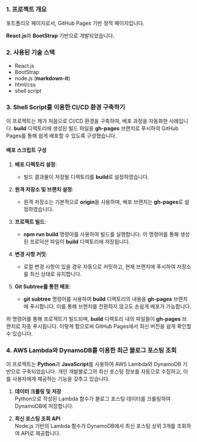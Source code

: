 ### 1. 프로젝트 개요

포트폴리오 페이지로서, GitHub Pages 기반 정적 페이지입니다. 

**React.js**와 **BootStrap** 기반으로 개발되었습니다.


### 2. 사용된 기술 스택

- React.js
- BootStrap
- node.js (**markdown-it**)
- html/css
- shell script

### 3. **Shell Script**를 이용한 CI/CD 환경 구축하기


이 프로젝트는 제가 처음으로 CI/CD 환경을 구축하여, 배포 과정을 자동화한 사례입니다. **build** 디렉토리에 생성된 빌드 파일을 **gh-pages** 브랜치로 푸시하여 GitHub Pages를 통해 쉽게 배포할 수 있도록 구성했습니다.

#### 배포 스크립트 구성

1. **배포 디렉토리 설정**:
   - 빌드 결과물이 저장될 디렉토리를 **build**로 설정하였습니다.

2. **원격 저장소 및 브랜치 설정**:
   - 원격 저장소는 기본적으로 **origin**을 사용하며, 배포 브랜치는 **gh-pages**로 설정하였습니다.

3. **프로젝트 빌드**:
   - **npm run build** 명령어를 사용하여 빌드를 실행합니다. 이 명령어를 통해 생성된 프로덕션 파일이 **build** 디렉토리에 저장됩니다.

4. **변경 사항 커밋**:
   - 로컬 변경 사항이 있을 경우 자동으로 커밋하고, 현재 브랜치에 푸시하여 저장소를 최신 상태로 유지합니다.

5. **Git Subtree를 통한 배포**:
   - **git subtree** 명령어를 사용하여 **build** 디렉토리의 내용을 **gh-pages** 브랜치에 푸시합니다. 이를 통해 브랜치를 전환하지 않고도 손쉽게 배포가 가능합니다.

위 명령어를 통해 프로젝트가 빌드되며, **build** 디렉토리 내의 파일들이 **gh-pages** 브랜치로 자동 푸시됩니다. 이렇게 함으로써 GitHub Pages에서 최신 버전을 쉽게 확인할 수 있습니다.

### 4. AWS Lambda와 DynamoDB를 이용한 최근 블로그 포스팅 조회

이 프로젝트는 **Python**과 **JavaScript**를 사용하여 AWS Lambda와 DynamoDB 기반으로 구축되었습니다. 개인 개발블로그의 최신 포스팅 정보를 자동으로 수집하고, 이를 사용자에게 제공하는 기능을 갖추고 있습니다.

1. **데이터 크롤링 및 저장**  
   Python으로 작성된 Lambda 함수가 블로그 포스팅 데이터를 크롤링하여 DynamoDB에 저장합니다.

2. **최신 포스팅 조회 API**  
   Node.js 기반의 Lambda 함수가 DynamoDB에서 최신 포스팅 상위 3개를 조회하여 API로 제공합니다.